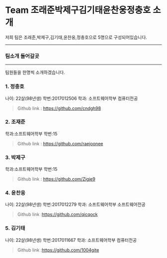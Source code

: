 Team 조래준박제구김기태윤찬웅정충호 소개
=
저희 팀은 조래준,박제구,김기태,윤찬웅,정충호으로 5명으로 구성되어있습니다.
****
### 팀소개 들어갈곳
****
팀원들을 한명씩 소개하겠습니다.
### 1. 정충호
  나이: 22살(98년생) 학번:2017012506 학과: 소프트웨어학부 컴퓨터전공
  >Github link : <https://github.com/cndgh98>


### 2. 조재준
  학과:소프트웨어학부 학번:15 
  >Github link : <https://github.com/raejoonee>

### 3. 박제구
  학과:소프트웨어학부 학번:15 
  >Github link : <https://github.com/Zigje9>


### 4. 윤찬웅
  나이: 22살(98년생) 학번:2017012279 학과: 소프트웨어학부 소프트웨어전공
  >Github link :<https://github.com/qicqock>


### 5. 김기태
   나이: 22살(98년생) 학번:2017011667 학과: 소프트웨어학부 컴퓨터전공
   >Github link :<https://github.com/1004gite>
